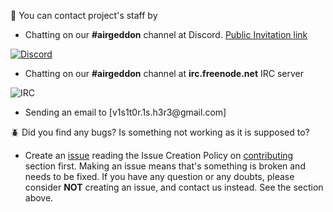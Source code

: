 :speech_balloon: You can contact project's staff by

- Chatting on our **#airgeddon** channel at Discord. [Public Invitation link](https://discord.gg/sQ9dgt9)

<a href="https://discord.gg/sQ9dgt9" target="_blank"><img src="https://raw.githubusercontent.com/v1s1t0r1sh3r3/airgeddon/dev/imgs/wiki/airgeddon_discord.png" title="Discord"/></a>

- Chatting on our **#airgeddon** channel at **irc.freenode.net** IRC server

<img src="https://raw.githubusercontent.com/v1s1t0r1sh3r3/airgeddon/master/imgs/wiki/airgeddon_irc.png" title="IRC"/>

- Sending an email to [v1s1t0r.1s.h3r3&#64;gmail.com]

:beetle: Did you find any bugs? Is something not working as it is supposed to?
- Create an [issue] reading the Issue Creation Policy on [contributing] section first. Making an issue means that's something is broken and needs to be fixed. If you have any question or any doubts, please consider **NOT** creating an issue, and contact us instead. See the section above.

[issue]: https://github.com/v1s1t0r1sh3r3/airgeddon/issues/new
[contributing]: https://github.com/v1s1t0r1sh3r3/airgeddon/blob/master/CONTRIBUTING.md